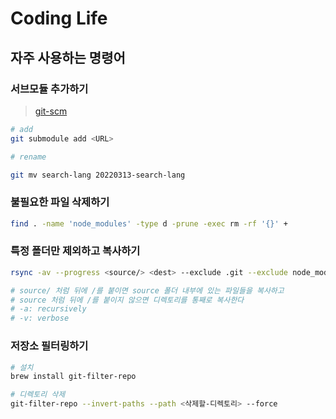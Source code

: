 # Coding Life

## 자주 사용하는 명령어

### 서브모듈 추가하기

> [git-scm](https://git-scm.com/book/ko/v2/Git-%EB%8F%84%EA%B5%AC-%EC%84%9C%EB%B8%8C%EB%AA%A8%EB%93%88)

```bash
# add
git submodule add <URL>

# rename

git mv search-lang 20220313-search-lang
```

### 불필요한 파일 삭제하기

```bash
find . -name 'node_modules' -type d -prune -exec rm -rf '{}' +
```

### 특정 폴더만 제외하고 복사하기

```bash
rsync -av --progress <source/> <dest> --exclude .git --exclude node_modules --exclude practice

# source/ 처럼 뒤에 /를 붙이면 source 폴더 내부에 있는 파일들을 복사하고
# source 처럼 뒤에 /를 붙이지 않으면 디렉토리를 통째로 복사한다
# -a: recursively
# -v: verbose
```

### 저장소 필터링하기

```bash
# 설치
brew install git-filter-repo

# 디렉토리 삭제
git-filter-repo --invert-paths --path <삭제할-디렉토리> --force
```

